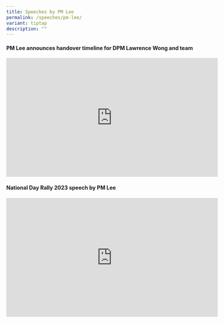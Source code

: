 ```yaml
---
title: Speeches by PM Lee
permalink: /speeches/pm-lee/
variant: tiptap
description: ""
---
```

<h4>PM Lee announces handover timeline for DPM Lawrence Wong and team</h4><div class="iframe-wrapper"><iframe height="315" width="560" allowfullscreen="true" frameborder="0" src="https://www.youtube.com/embed/E7xvkHYljY4?si=xUgIYAYqfh1-zZk2"></iframe></div><h4>National Day Rally 2023 speech by PM Lee</h4><div class="iframe-wrapper"><iframe height="315" width="560" allowfullscreen="true" frameborder="0" src="https://www.youtube.com/embed/lb71dcKmjSQ?si=TdNHyBj7i-dfXi4g"></iframe></div><p></p>
